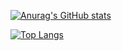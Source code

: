 [![Anurag's GitHub stats](https://github-readme-stats.vercel.app/api?username=burntnail&exclude_repo=6th-form&hide=md,js)](https://github.com/anuraghazra/github-readme-stats)

[![Top Langs](https://github-readme-stats.vercel.app/api/top-langs/?username=anuraghazra&exclude_repo=6th-form&hide=md,js)](https://github.com/anuraghazra/github-readme-stats)
